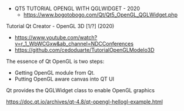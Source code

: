 - QT5 TUTORIAL OPENGL WITH QGLWIDGET - 2020
  - https://www.bogotobogo.com/Qt/Qt5_OpenGL_QGLWidget.php


Tutorial Qt Creator - OpenGL 3D [1/?] (2020)
  - https://www.youtube.com/watch?v=r_1_WbWCGxw&ab_channel=NDCConferences
  - https://github.com/cedoduarte/TutorialOpenGLModelo3D
  

The essence of Qt OpenGL is two steps:
- Getting OpenGL module from Qt.
- Putting OpenGL aware canvas into QT UI


Qt provides the QGLWidget class to enable OpenGL graphics 

https://doc.qt.io/archives/qt-4.8/qt-opengl-hellogl-example.html


